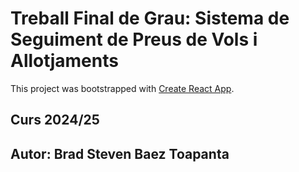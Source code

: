 # Treball Final de Grau: Sistema de Seguiment de Preus de Vols i Allotjaments

This project was bootstrapped with [Create React App](https://github.com/facebook/create-react-app).

## Curs 2024/25
## Autor: Brad Steven Baez Toapanta
